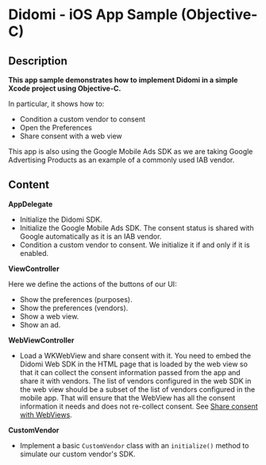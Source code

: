 #  Didomi - iOS App Sample (Objective-C)

## Description

**This app sample demonstrates how to implement Didomi in a simple Xcode project using Objective-C.**

In particular, it shows how to:
* Condition a custom vendor to consent
* Open the Preferences
* Share consent with a web view

This app is also using the Google Mobile Ads SDK as we are taking Google Advertising Products as an example of a commonly used IAB vendor.

## Content

**AppDelegate**

* Initialize the Didomi SDK.
* Initialize the Google Mobile Ads SDK. The consent status is shared with Google automatically as it is an IAB vendor.
* Condition a custom vendor to consent. We initialize it if and only if it is enabled.

**ViewController**

Here we define the actions of the buttons of our UI:
* Show the preferences (purposes).
* Show the preferences (vendors).
* Show a web view.
* Show an ad.

**WebViewController**

* Load a WKWebView and share consent with it. You need to embed the Didomi Web SDK in the HTML page that is loaded by the web view so that it can collect the consent information passed from the app and share it with vendors. The list of vendors configured in the web SDK in the web view should be a subset of the list of vendors configured in the mobile app. That will ensure that the WebView has all the consent information it needs and does not re-collect consent. See [Share consent with WebViews](https://developers.didomi.io/cmp/mobile-sdk/share-consent-with-webviews).

**CustomVendor**

* Implement a basic `CustomVendor` class with an `initialize()` method to simulate our custom vendor's SDK.

